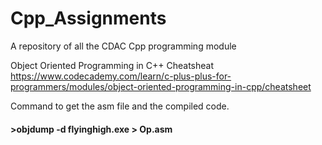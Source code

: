 # Cpp_Assignments
A repository of all the CDAC Cpp programming module

Object Oriented Programming in C++ Cheatsheat 
https://www.codecademy.com/learn/c-plus-plus-for-programmers/modules/object-oriented-programming-in-cpp/cheatsheet

Command to get the asm file and the compiled code. 
#### >objdump -d flyinghigh.exe > Op.asm
